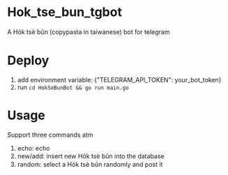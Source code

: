 # Hok_tse_bun_tgbot
A Ho̍k tsè bûn (copypasta in taiwanese) bot for telegram  


# Deploy
1. add environment variable: {"TELEGRAM_API_TOKEN": your_bot_token}  
2. run ``cd HokSeBunBot && go run main.go``

# Usage
Support three commands atm  
1. echo: echo
2. new/add: insert new Ho̍k tsè bûn into the database
3. random: select a Ho̍k tsè bûn randomly and post it
